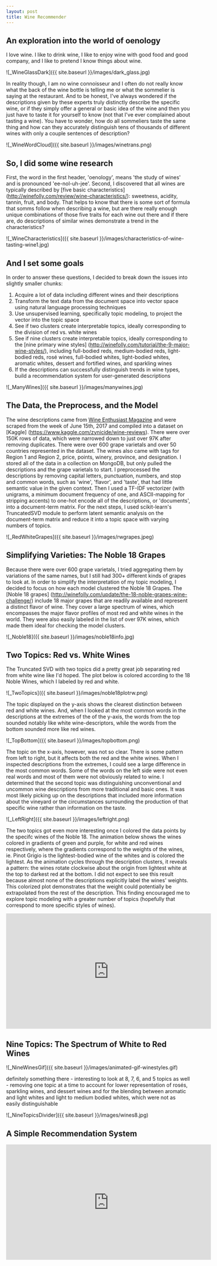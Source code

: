 ```yaml
---
layout: post
title: Wine Recommender
---
```



## An exploration into the world of oenology
I love wine. I like to drink wine, I like to enjoy wine
with good food and good company, and I like to pretend I
know things about wine. 

![_WineGlassDark]({{ site.baseurl }}/images/dark_glass.jpg)

In reality though, I am no wine connoisseur and I often 
do not really know what the back of the wine bottle is 
telling me or what the sommelier is saying at the restaurant. 
And to be honest, I've always wondered if the descriptions 
given by these experts truly distinctly describe the specific 
wine, or if they simply offer a general or basic idea of the 
wine and then you just have to taste it for yourself to know 
(not that I've ever complained about tasting a wine). You have
to wonder, how do all sommeliers taste the same thing and how 
can they accurately distinguish tens of thousands of different 
wines with only a couple sentences of description?

![_WineWordCloud]({{ site.baseurl }}/images/winetrans.png)

## So, I did some wine research
First, the word in the first header, 'oenology', means 'the
study of wines' and is pronounced 'ee-nol-uh-jee'. Second,
I discovered that all wines are typically described by [five
basic characteristics]
(http://winefolly.com/review/wine-characteristics/):
sweetness, acidity, tannin, fruit,
and body. That helps to know that there is some sort of 
formula that somms follow when describing a wine, but are
there really enough unique combinations of those five traits
for each wine out there and if there are, do descriptions of
similar wines demonstrate a trend in the characteristics?

![_WineCharacteristics]({{ site.baseurl }}/images/characteristics-of-wine-tasting-wine1.jpg)

## And I set some goals
In order to answer these questions, I decided to break down
the issues into slightly smaller chunks:

1. Acquire a lot of data including different wines and their
descriptions
2. Transform the text data from the document space into vector
space using natural language processing techniques
3. Use unsupervised learning, specifically topic modeling, to
project the vector into the topic space
4. See if two clusters create interpretable topics, ideally
corresponding to the division of red vs. white wines
5. See if nine clusters create interpretable topics, ideally 
corresponding to the [nine primary wine styles]
(http://winefolly.com/tutorial/the-9-major-wine-styles/), including 
full-bodied reds, medium-bodied reds, light-bodied reds, rosé wines,
full-bodied whites, light-bodied whites, aromatic whites, dessert
and fortified wines, and sparkling wines
6. If the descriptions can successfully distinguish trends in
wine types, build a recommendation system for user-generated
descriptions

![_ManyWines]({{ site.baseurl }}/images/manywines.jpg)

## The Data, the Preprocess, and the Model
The wine descriptions came from [Wine Enthusiast Magazine](http://www.winemag.com/)
and were scraped from the week of June 15th, 2017 and compiled 
into a dataset on [Kaggle] (https://www.kaggle.com/zynicide/wine-reviews). 
There were over 150K rows of data, which were narrowed down 
to just over 97K after removing duplicates. There were over 600
grape varietals and over 50 countries represented in the dataset. The
wines also came with tags for Region 1 and Region 2, price, points, 
winery, province, and designation. I stored all of the data in a 
collection on MongoDB, but only pulled the descriptions and the 
grape varietals to start. I preprocessed the descriptions by 
removing capital letters, punctuation, numbers, and stop and common
words, such as 'wine', 'flavor', and 'taste', that had little 
semantic value in the given context. Then I used a TF-IDF vectorizer
(with unigrams, a minimum document frequency of one, and ASCII-mapping 
for stripping accents) to one-hot encode all of the descriptions, 
or 'documents', into a document-term matrix. For the next
steps, I used scikit-learn's TruncatedSVD module to perform latent
semantic analysis on the document-term matrix and reduce it
into a topic space with varying numbers of topics.

![_RedWhiteGrapes]({{ site.baseurl }}/images/rwgrapes.jpeg)

## Simplifying Varieties: The Noble 18 Grapes
Because there were over 600 grape varietals, I tried
aggregating them by variations of the same names, but
I still had 300+ different kinds of grapes to look at.
In order to simplify the interpretation of my topic
modeling, I decided to focus on how each model clustered
the Noble 18 Grapes. The [Noble 18 grapes]
(http://winefolly.com/update/the-18-noble-grapes-wine-challenge/)
include 18 major grapes that are readily available and 
represent a distinct flavor of wine. They cover a large 
spectrum of wines, which encompasses the major flavor 
profiles of most red and white wines in the world. They
were also easily labeled in the list of over 97K wines, 
which made them ideal for checking the model clusters.

![_Noble18]({{ site.baseurl }}/images/noble18info.jpg)

## Two Topics: Red vs. White Wines
The Truncated SVD with two topics did a pretty great
job separating red from white wine like I'd hoped. The
plot below is colored according to the 18 Noble Wines, 
which I labeled by red and white.

![_TwoTopics]({{ site.baseurl }}/images/noble18plotrw.png)

The topic displayed on the y-axis shows the clearest
distinction between red and white wines. And, when I 
looked at the most common words in the descriptions at
the extremes of the of the y-axis, the words from the top
sounded notably like white wine-descriptors, while the words
from the bottom sounded more like red wines.

![_TopBottom]({{ site.baseurl }}/images/topbottom.png)

The topic on the x-axis, however, was not so clear. There
is some pattern from left to right, but it affects both
the red and the white wines. When I inspected descriptions 
from the extremes, I could see a large difference in the 
most common words. Some of the words on the left side were
not even real words and most of them were not obviously 
related to wine. I determined that the second topic was
distinguishing unconventional and uncommon wine descriptions
from more traditional and basic ones. It was most likely
picking up on the descriptions that included more information
about the vineyard or the circumstances surrounding the 
production of that specific wine rather than information on
the taste.

![_LeftRight]({{ site.baseurl }}/images/leftright.png)

The two topics got even more interesting once I colored the
data points by the specifc wines of the Noble 18. The 
animation below shows the wines colored in gradients of green 
and purple, for white and red wines respectively, where the gradients
correspond to the weights of the wines, ie. Pinot Grigio is the
lightest-bodied wine of the whites and is colored the lightest. 
As the animation cycles through the description clusters, it 
reveals a pattern: the wines rotate clockwise about the origin
from lightest white at the top to darkest red at the bottom. I 
did not expect to see this result because almost none of the descriptions
explicitly label the wines' weights. This colorized plot demonstrates
that the weight could potentially be extrapolated from the 
rest of the description. This finding encouraged me to explore 
topic modeling with a greater number of topics (hopefully that
correspond to more specific styles of wines).

<iframe width="560" height="315" src="https://www.youtube.com/embed/gF675nRLCeQ" frameborder="0" gesture="media" allowfullscreen></iframe>

## Nine Topics: The Spectrum of White to Red Wines
![_NineWinesGif]({{ site.baseurl }}/images/animated-gif-winestyles.gif)

definitely something there - interesting to look at 
8, 7, 6, and 5 topics as well - removing one topic at 
a time to account for lower representation of rosés,
sparkling wines, and dessert wines and for the blending
between aromatic and light whites and light to medium
bodied whites, which were not as easily distinguishable

![_NineTopicsDivider]({{ site.baseurl }}/images/wines8.jpg)

## A Simple Recommendation System
<iframe width="560" height="315" src="https://www.youtube.com/embed/go4VzEt7KWY" frameborder="0" gesture="media" allowfullscreen></iframe>




